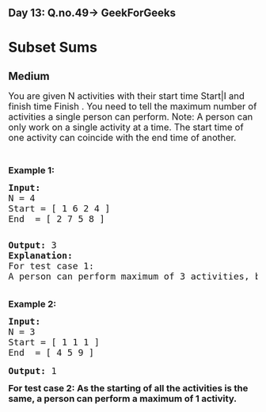 <h2>Day 13: Q.no.49-> GeekForGeeks</h2>

# Subset Sums
## Medium
<div class="problems_problem_content__Xm_eO"><div class="entry-content">
<p><span style="font-size:18px">You are given N activities with their start time Start|I and finish time Finish . You need to tell the maximum number of activities a single person can perform.
Note:
A person can only work on a single activity at a time. The start time of one activity can coincide with the end time of another.</span></p>

<p>&nbsp;</p>

<p><strong><span style="font-size:18px">Example 1:</span></strong></p>

<pre><span style="font-size:18px"><strong>Input:</strong>
N = 4
Start = [ 1 6 2 4 ]
End  = [ 2 7 5 8 ]
</span>

<span style="font-size:18px"><strong>Output:</strong> 3 </span>
<span style="font-size:18px"><strong>Explanation:</strong>
For test case 1: 
A person can perform maximum of 3 activities, by performing the activities in the given order 1 - > 3 -> 2.

</span></pre>

<p><strong><span style="font-size:18px">Example 2:</span></strong></p>

<pre><span style="font-size:18px"><strong>Input:</strong>
N = 3
Start = [ 1 1 1 ]
End  = [ 4 5 9 ]
</span>
<span style="font-size:18px"><strong>Output:</strong> 1 </span>
</pre>

<p><span style="font-size:18px"><strong>For test case 2:
As the starting of all the activities is the same, a person can perform a maximum of 1 activity.</span></p>


